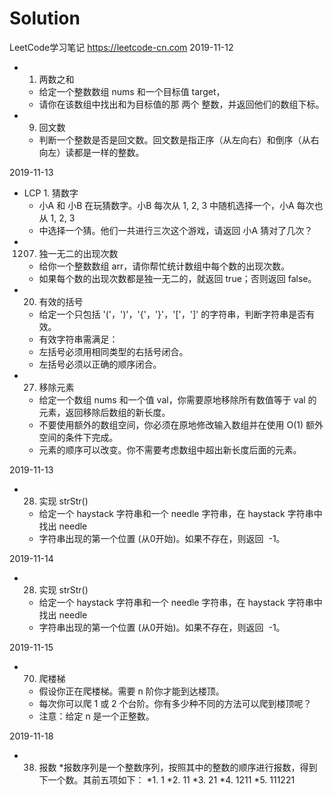 # Solution
LeetCode学习笔记  https://leetcode-cn.com
2019-11-12
   * 1. 两数之和 
     * 给定一个整数数组 nums 和一个目标值 target，
     * 请你在该数组中找出和为目标值的那 两个 整数，并返回他们的数组下标。
   * 9. 回文数
     * 判断一个整数是否是回文数。回文数是指正序（从左向右）和倒序（从右向左）读都是一样的整数。
 
2019-11-13
   * LCP 1. 猜数字
     * 小A 和 小B 在玩猜数字。小B 每次从 1, 2, 3 中随机选择一个，小A 每次也从 1, 2, 3
     * 中选择一个猜。他们一共进行三次这个游戏，请返回 小A 猜对了几次？
   * 1207. 独一无二的出现次数
     * 给你一个整数数组 arr，请你帮忙统计数组中每个数的出现次数。
     * 如果每个数的出现次数都是独一无二的，就返回 true；否则返回 false。
   * 20. 有效的括号
     * 给定一个只包括 '('，')'，'{'，'}'，'['，']' 的字符串，判断字符串是否有效。
     * 有效字符串需满足：
     * 左括号必须用相同类型的右括号闭合。
     * 左括号必须以正确的顺序闭合。 
   * 27. 移除元素
     * 给定一个数组 nums 和一个值 val，你需要原地移除所有数值等于 val 的元素，返回移除后数组的新长度。
     * 不要使用额外的数组空间，你必须在原地修改输入数组并在使用 O(1) 额外空间的条件下完成。
     * 元素的顺序可以改变。你不需要考虑数组中超出新长度后面的元素。 
 
2019-11-13
   * 28. 实现 strStr()
     * 给定一个 haystack 字符串和一个 needle 字符串，在 haystack 字符串中找出 needle
     * 字符串出现的第一个位置 (从0开始)。如果不存在，则返回  -1。  
     
2019-11-14
   * 28. 实现 strStr()
     * 给定一个 haystack 字符串和一个 needle 字符串，在 haystack 字符串中找出 needle
     * 字符串出现的第一个位置 (从0开始)。如果不存在，则返回  -1。
     
2019-11-15
   * 70. 爬楼梯
     * 假设你正在爬楼梯。需要 n 阶你才能到达楼顶。
     * 每次你可以爬 1 或 2 个台阶。你有多少种不同的方法可以爬到楼顶呢？
     * 注意：给定 n 是一个正整数。

2019-11-18
   * 38. 报数
     *报数序列是一个整数序列，按照其中的整数的顺序进行报数，得到下一个数。其前五项如下：
     *1.     1
     *2.     11
     *3.     21
     *4.     1211
     *5.     111221

        